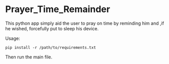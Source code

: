 # Prayer_Time_Remainder
This python app simply aid the user to pray on time by reminding him and ,if he wished, forcefully put to sleep his device.


Usage:

`pip install -r /path/to/requirements.txt`

Then run the main file.
